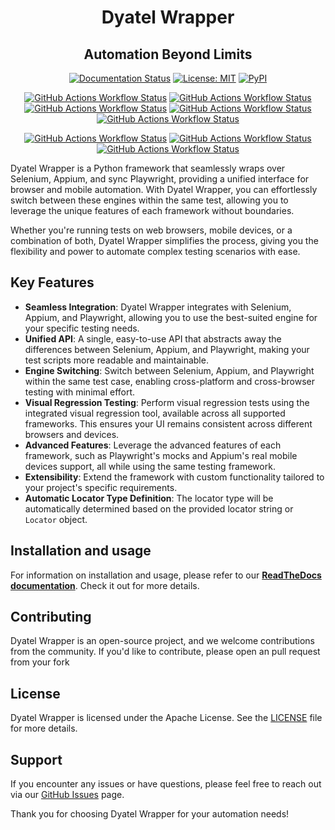 <h1 align="center">Dyatel Wrapper</h1>

<h2 align="center">Automation Beyond Limits</h2>

<p align="center">
    <a href="https://dyatel-wrapper.readthedocs.io"><img alt="Documentation Status" src="https://readthedocs.org/projects/dyatel-wrapper/badge/?version=latest"></a>
    <a href="https://github.com/CustomEnv/dyatel/blob/master/LICENSE"><img alt="License: MIT" src="https://dyatel-wrapper.readthedocs.io/_static/license.svg"></a>
    <a href="https://pypi.org/project/dyatel-wrapper/"><img alt="PyPI" src="https://img.shields.io/pypi/v/dyatel-wrapper"></a>
</p>  
<p align="center">
    <a href="https://github.com/CustomEnv/dyatel/actions/workflows/static_tests.yml"><img alt="GitHub Actions Workflow Status" src="https://img.shields.io/github/actions/workflow/status/CustomEnv/dyatel/static_tests.yml?style=plastic&logo=github&label=Python%203.9&labelColor=%233B434B"></a>
    <a href="https://github.com/CustomEnv/dyatel/actions/workflows/static_tests.yml"><img alt="GitHub Actions Workflow Status" src="https://img.shields.io/github/actions/workflow/status/CustomEnv/dyatel/static_tests.yml?style=plastic&logo=github&label=Python%203.9&labelColor=%233B434B"></a>
    <a href="https://github.com/CustomEnv/dyatel/actions/workflows/static_tests.yml"><img alt="GitHub Actions Workflow Status" src="https://img.shields.io/github/actions/workflow/status/CustomEnv/dyatel/static_tests.yml?style=plastic&logo=github&label=Python%203.10&labelColor=%233B434B"></a>
    <a href="https://github.com/CustomEnv/dyatel/actions/workflows/static_tests.yml"><img alt="GitHub Actions Workflow Status" src="https://img.shields.io/github/actions/workflow/status/CustomEnv/dyatel/static_tests.yml?style=plastic&logo=github&label=Python%203.11&labelColor=%233B434B"></a>
    <a href="https://github.com/CustomEnv/dyatel/actions/workflows/static_tests.yml"><img alt="GitHub Actions Workflow Status" src="https://img.shields.io/github/actions/workflow/status/CustomEnv/dyatel/static_tests.yml?style=plastic&logo=github&label=Python%203.12&labelColor=%233B434B"></a>
</p>
<p align="center">
    <a href="https://github.com/CustomEnv/dyatel/actions/workflows/selenium_tests.yml"><img alt="GitHub Actions Workflow Status" src="https://github.com/CustomEnv/dyatel/actions/workflows/selenium_tests.yml/badge.svg"></a>
    <a href="https://github.com/CustomEnv/dyatel/actions/workflows/selenium_safari_tests.yml"><img alt="GitHub Actions Workflow Status" src="https://github.com/CustomEnv/dyatel/actions/workflows/selenium_safari_tests.yml/badge.svg"></a>
    <a href="https://github.com/CustomEnv/dyatel/actions/workflows/playwright_tests.yml"><img alt="GitHub Actions Workflow Status" src="https://github.com/CustomEnv/dyatel/actions/workflows/playwright_tests.yml/badge.svg"></a>
</p>


Dyatel Wrapper is a Python framework that seamlessly wraps over Selenium, Appium, and sync Playwright,
providing a unified interface for browser and mobile automation. With Dyatel Wrapper, you can effortlessly switch 
between these engines within the same test, allowing you to leverage the unique features of each framework without boundaries.

Whether you're running tests on web browsers, mobile devices, or a combination of both, Dyatel Wrapper simplifies the 
process, giving you the flexibility and power to automate complex testing scenarios with ease.

## Key Features

- **Seamless Integration**: Dyatel Wrapper integrates with Selenium, Appium, and Playwright, allowing you to use the best-suited engine for your specific testing needs.
- **Unified API**: A single, easy-to-use API that abstracts away the differences between Selenium, Appium, and Playwright, making your test scripts more readable and maintainable.
- **Engine Switching**: Switch between Selenium, Appium, and Playwright within the same test case, enabling cross-platform and cross-browser testing with minimal effort.
- **Visual Regression Testing**: Perform visual regression tests using the integrated visual regression tool, available across all supported frameworks. This ensures your UI remains consistent across different browsers and devices.
- **Advanced Features**: Leverage the advanced features of each framework, such as Playwright's mocks and Appium's real mobile devices support, all while using the same testing framework.
- **Extensibility**: Extend the framework with custom functionality tailored to your project's specific requirements.
- **Automatic Locator Type Definition**: The locator type will be automatically determined based on the provided locator string or `Locator` object.


## Installation and usage
For information on installation and usage, please refer to our **[ReadTheDocs documentation](https://dyatel-wrapper.readthedocs.io)**. Check it out for more details.


## Contributing

Dyatel Wrapper is an open-source project, and we welcome contributions from the community. If you'd like to contribute, please open an pull request from your fork

## License

Dyatel Wrapper is licensed under the Apache License. See the [LICENSE](https://github.com/CustomEnv/dyatel/blob/master/LICENSE) file for more details.

## Support

If you encounter any issues or have questions, please feel free to reach out via our [GitHub Issues](https://github.com/CustomEnv/dyatel/issues) page.

Thank you for choosing Dyatel Wrapper for your automation needs!
